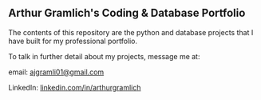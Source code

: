 ## Arthur Gramlich's Coding & Database Portfolio
The contents of this repository are the python and database projects that I have built for my professional portfolio. 

To talk in further detail about my projects, message me at: 

email: ajgramli01@gmail.com

LinkedIn: [linkedin.com/in/arthurgramlich](url)
